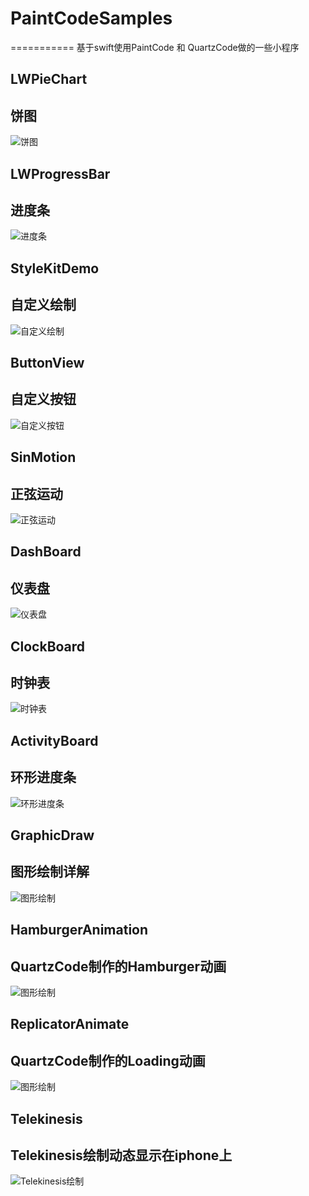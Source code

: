 # PaintCodeSamples
===========
基于swift使用PaintCode 和 QuartzCode做的一些小程序


LWPieChart
-------
## 饼图
![饼图](./doc/PieChart.gif)

LWProgressBar
-------
## 进度条
![进度条](./doc/ProgressBar.gif)

StyleKitDemo
-------
## 自定义绘制
![自定义绘制](./doc/SimpleDraw.gif)

ButtonView
-------
## 自定义按钮
![自定义按钮](./doc/ButtonView.gif)

SinMotion
-------
## 正弦运动
![正弦运动](./doc/SinMotion.gif)

DashBoard
-------
## 仪表盘
![仪表盘](./doc/DashBoard.gif)

ClockBoard
-------
## 时钟表
![时钟表](./doc/ClockBoard.gif)

ActivityBoard
-------
## 环形进度条
![环形进度条](./doc/ActivityBoard.gif)

GraphicDraw
-------
## 图形绘制详解 
![图形绘制](./doc/GraphicDraw.gif)

HamburgerAnimation
-------
## QuartzCode制作的Hamburger动画
![图形绘制](./doc/HamburgerAnimate.gif)

ReplicatorAnimate
-------
## QuartzCode制作的Loading动画
![图形绘制](./doc/ReplicatorAnimate.gif)

Telekinesis
-------
## Telekinesis绘制动态显示在iphone上
![Telekinesis绘制](./doc/Telekinesis.gif)

